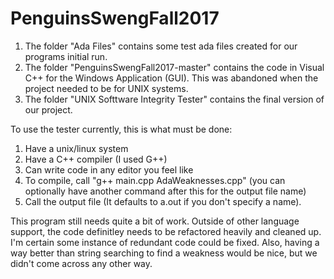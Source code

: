 # PenguinsSwengFall2017

1) The folder "Ada Files" contains some test ada files created for our programs initial run.
2) The folder "PenguinsSwengFall2017-master" contains the code in Visual C++ for the Windows Application (GUI). This was abandoned when the project needed to be for UNIX systems.
3) The folder "UNIX Softtware Integrity Tester" contains the final version of our project.

To use the tester currently, this is what must be done:

  1) Have a unix/linux system
  2) Have a C++ compiler (I used G++)
  3) Can write code in any editor you feel like
  4) To compile, call "g++ main.cpp AdaWeaknesses.cpp" (you can optionally have another command after this for the output file name)
  5) Call the output file (It defaults to a.out if you don't specify a name).
  
  
This program still needs quite a bit of work. Outside of other language support, the code definitley needs to be refactored heavily and cleaned up. I'm certain some instance of redundant code could be fixed. Also, having a way better than string searching to find a weakness would be nice, but we didn't come across any other way.
